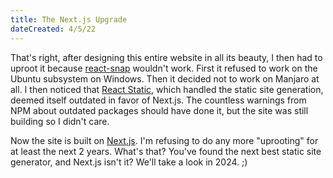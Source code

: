 ```yaml
---
title: The Next.js Upgrade
dateCreated: 4/5/22
---
```


That's right, after designing this entire website in all its beauty, I then had to uproot it because [react-snap](https://github.com/stereobooster/react-snap) wouldn't work. First it refused to work on the Ubuntu subsystem on Windows. Then it decided not to work on Manjaro at all. I then noticed that [React Static](https://github.com/react-static/react-static), which handled the static site generation, deemed itself outdated in favor of Next.js. The countless warnings from NPM about outdated packages should have done it, but the site was still building so I didn't care.

Now the site is built on [Next.js](https://nextjs.org/). I'm refusing to do any more "uprooting" for at least the next 2 years. What's that? You've found the next best static site generator, and Next.js isn't it? We'll take a look in 2024. ;)
